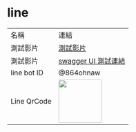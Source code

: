 # line
<table>
    <tr>
        <td>名稱</td>
        <td>連結</td>
    </tr>
      <tr>
        <td>測試影片</td>
        <td> <a href="https://youtu.be/ALX0X-mthqk" target="_blank">測試影片</a> </td>
    </tr>
    <tr>
        <td>測試影片</td>
        <td><a href="https://jameschang821012.asuscomm.com/swagger/index.html" target="_blank">swagger UI 測試連結</a></td>
    </tr>
    <tr>
      <td>line bot ID</td>
      <td>@864ohnaw</td>
    </tr>
    <tr>
      <td>Line QrCode</td>
      <td><img src="https://qr-official.line.me/sid/L/864ohnaw.png" width="100" heigth="100"></img></td>
    </tr>
</table>


